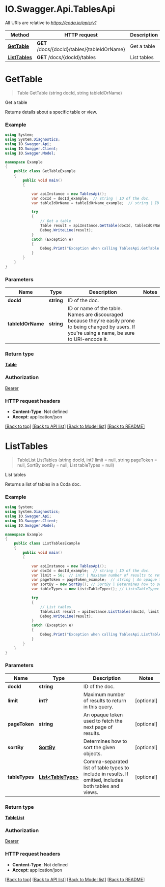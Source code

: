 # IO.Swagger.Api.TablesApi

All URIs are relative to *https://coda.io/apis/v1*

Method | HTTP request | Description
------------- | ------------- | -------------
[**GetTable**](TablesApi.md#gettable) | **GET** /docs/{docId}/tables/{tableIdOrName} | Get a table
[**ListTables**](TablesApi.md#listtables) | **GET** /docs/{docId}/tables | List tables

<a name="gettable"></a>
# **GetTable**
> Table GetTable (string docId, string tableIdOrName)

Get a table

Returns details about a specific table or view.

### Example
```csharp
using System;
using System.Diagnostics;
using IO.Swagger.Api;
using IO.Swagger.Client;
using IO.Swagger.Model;

namespace Example
{
    public class GetTableExample
    {
        public void main()
        {

            var apiInstance = new TablesApi();
            var docId = docId_example;  // string | ID of the doc.
            var tableIdOrName = tableIdOrName_example;  // string | ID or name of the table. Names are discouraged because they're easily prone to being changed by users. If you're using a name, be sure to URI-encode it.

            try
            {
                // Get a table
                Table result = apiInstance.GetTable(docId, tableIdOrName);
                Debug.WriteLine(result);
            }
            catch (Exception e)
            {
                Debug.Print("Exception when calling TablesApi.GetTable: " + e.Message );
            }
        }
    }
}
```

### Parameters

Name | Type | Description  | Notes
------------- | ------------- | ------------- | -------------
 **docId** | **string**| ID of the doc. | 
 **tableIdOrName** | **string**| ID or name of the table. Names are discouraged because they&#x27;re easily prone to being changed by users. If you&#x27;re using a name, be sure to URI-encode it. | 

### Return type

[**Table**](Table.md)

### Authorization

[Bearer](../README.md#Bearer)

### HTTP request headers

 - **Content-Type**: Not defined
 - **Accept**: application/json

[[Back to top]](#) [[Back to API list]](../README.md#documentation-for-api-endpoints) [[Back to Model list]](../README.md#documentation-for-models) [[Back to README]](../README.md)
<a name="listtables"></a>
# **ListTables**
> TableList ListTables (string docId, int? limit = null, string pageToken = null, SortBy sortBy = null, List<TableType> tableTypes = null)

List tables

Returns a list of tables in a Coda doc.

### Example
```csharp
using System;
using System.Diagnostics;
using IO.Swagger.Api;
using IO.Swagger.Client;
using IO.Swagger.Model;

namespace Example
{
    public class ListTablesExample
    {
        public void main()
        {

            var apiInstance = new TablesApi();
            var docId = docId_example;  // string | ID of the doc.
            var limit = 56;  // int? | Maximum number of results to return in this query. (optional) 
            var pageToken = pageToken_example;  // string | An opaque token used to fetch the next page of results. (optional) 
            var sortBy = new SortBy(); // SortBy | Determines how to sort the given objects. (optional) 
            var tableTypes = new List<TableType>(); // List<TableType> | Comma-separated list of table types to include in results. If omitted, includes both tables and views. (optional) 

            try
            {
                // List tables
                TableList result = apiInstance.ListTables(docId, limit, pageToken, sortBy, tableTypes);
                Debug.WriteLine(result);
            }
            catch (Exception e)
            {
                Debug.Print("Exception when calling TablesApi.ListTables: " + e.Message );
            }
        }
    }
}
```

### Parameters

Name | Type | Description  | Notes
------------- | ------------- | ------------- | -------------
 **docId** | **string**| ID of the doc. | 
 **limit** | **int?**| Maximum number of results to return in this query. | [optional] 
 **pageToken** | **string**| An opaque token used to fetch the next page of results. | [optional] 
 **sortBy** | [**SortBy**](SortBy.md)| Determines how to sort the given objects. | [optional] 
 **tableTypes** | [**List&lt;TableType&gt;**](TableType.md)| Comma-separated list of table types to include in results. If omitted, includes both tables and views. | [optional] 

### Return type

[**TableList**](TableList.md)

### Authorization

[Bearer](../README.md#Bearer)

### HTTP request headers

 - **Content-Type**: Not defined
 - **Accept**: application/json

[[Back to top]](#) [[Back to API list]](../README.md#documentation-for-api-endpoints) [[Back to Model list]](../README.md#documentation-for-models) [[Back to README]](../README.md)
